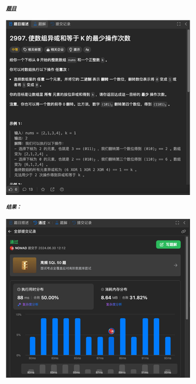 ##### [题目](https://leetcode.cn/problems/minimum-number-of-operations-to-make-array-xor-equal-to-k/description/)
![pic](img.png)
##### 结果：
![pic](result.png)